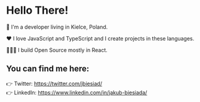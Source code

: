 # Hello There!

👋 I'm a developer living in Kielce, Poland.

❤️ I love JavaScript and TypeScript and I create projects in these languages.

🧑🏻‍💻 I build Open Source mostly in React.

## You can find me here:

👉 Twitter: https://twitter.com/jbiesiad/<br>
👉 LinkedIn: https://www.linkedin.com/in/jakub-biesiada/
